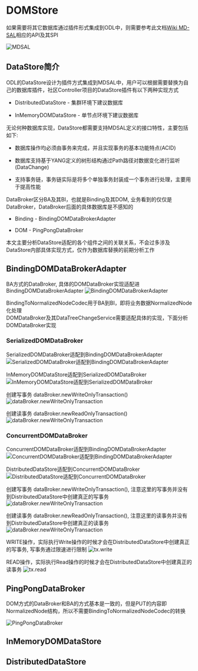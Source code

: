 # DOMStore

如果需要将其它数据库通过插件形式集成到ODL中，则需要参考此文档[Wiki MD-SAL](https://wiki.opendaylight.org/view/OpenDaylight_Controller:MD-SAL:Architecture:DOM_DataStore:Plugging_in_a_Datastore_into_MD-SAL)相应的API及其SPI 

![MDSAL](DS-Plugin.jpg)

## DataStore简介

ODL的DataStore设计为插件方式集成到MDSAL中，用户可以根据需要替换为自己的数据库插件，社区Controller项目的DataStore插件有以下两种实现方式  

+ DistributedDataStore - 集群环境下建议数据库

+ InMemoryDOMDataStore - 单节点环境下建议数据库

无论何种数据库实现，DataStore都需要支持MDSAL定义的接口特性，主要包括如下:

+ 数据库操作均必须由事务来完成，并且实现事务的基本功能特点(ACID)

+ 数据库支持基于YANG定义的树形结构通过Path路径对数据变化进行监听(DataChange)

+ 支持事务链，事务链实际是将多个单独事务封装成一个事务进行处理，主要用于提高性能  

DataBroker区分BA及其BI，也就是Binding及其DOM, 业务看到的仅仅是DataBroker，DataBroker后面的具体数据库是不感知的

+ Binding - BindingDOMDataBrokerAdapter 

+ DOM - PingPongDataBroker  

本文主要分析DataStore适配的各个组件之间的关联关系，不会过多涉及DataStore内部具体实现方式，仅作为数据库替换的前期分析工作



## BindingDOMDataBrokerAdapter

BA方式的DataBroker, 具体的DOMDataBroker实现适配进BindingDOMDataBrokerAdapter
![BindingDOMDataBrokerAdapter](BindingDOMDataBrokerAdapter.png)

BindingToNormalizedNodeCodec用于BA到BI，即将业务数据NormalizedNode化处理  
DOMDataBroker及其DataTreeChangeService需要适配具体的实现，下面分析DOMDataBroker实现

### SerializedDOMDataBroker

SerializedDOMDataBroker适配到BindingDOMDataBrokerAdapter  
![SerializedDOMDataBroker适配到BindingDOMDataBrokerAdapter](BindingDOMDataBrokerAdapter(SerializedDOMDataBroker).png)

InMemoryDOMDataStore适配到SerializedDOMDataBroker
![InMemoryDOMDataStore适配到SerializedDOMDataBroker](SerializedDOMDataBroker.png)

创建写事务 dataBroker.newWriteOnlyTransaction()
![dataBroker.newWriteOnlyTransaction](SerializedDOMDataBroker(newWriteOnlyTransaction).png)

创建读事务 dataBroker.newReadOnlyTransaction()
![dataBroker.newWriteOnlyTransaction](SerializedDOMDataBroker(newReadOnlyTransaction).png)

### ConcurrentDOMDataBroker

ConcurrentDOMDataBroker适配到BindingDOMDataBrokerAdapter  
![ConcurrentDOMDataBroker适配到BindingDOMDataBrokerAdapter](BindingDOMDataBrokerAdapter(ConcurrentDOMDataBroker).png)

DistributedDataStore适配到ConcurrentDOMDataBroker
![DistributedDataStore适配到ConcurrentDOMDataBroker](ConcurrentDOMDataBroker.png)

创建写事务 dataBroker.newWriteOnlyTransaction(), 注意这里的写事务并没有到DistributedDataStore中创建真正的写事务
![dataBroker.newWriteOnlyTransaction](ConcurrentDOMDataBroker(newWriteOnlyTransaction).png)

创建读事务 dataBroker.newReadOnlyTransaction(), 注意这里的读事务并没有到DistributedDataStore中创建真正的读事务
![dataBroker.newWriteOnlyTransaction](ConcurrentDOMDataBroker(newReadOnlyTransaction).png)

WRITE操作，实际执行Write操作的时候才会在DistributedDataStore中创建真正的写事务, 写事务通过限速进行限制
![tx.write](ConcurrentDOMDataBroker(tx.put).png)

READ操作，实际执行Read操作的时候才会在DistributedDataStore中创建真正的读事务
![tx.read](ConcurrentDOMDataBroker(tx.read).png)

## PingPongDataBroker

DOM方式的DataBroker和BA的方式基本是一致的，但是PUT的内容即NormalizedNode结构，所以不需要BindingToNormalizedNodeCodec的转换

![PingPongDataBroker](PingPongDataBroker.png)

## InMemoryDOMDataStore


## DistributedDataStore
